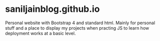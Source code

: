 # saniljainblog.github.io
Personal website with Bootstrap 4 and standard html. Mainly for personal stuff and a place to display my projects 
when practing JS to learn how deployment works at a basic level. 
